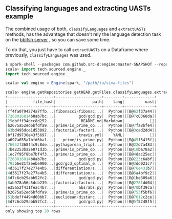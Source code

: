 ## Classifying languages and extracting UASTs example

The combined usage of both, `classifyLanguages` and `extractUASTs` methods, has the advantage that doesn't rely the language detection task on the [bblfsh server](https://github.com/bblfsh/server) , so you can save some time.

To do that, you just have to call  `extractUASTs` on a Dataframe where previously, `classifyLanguages` was used.

```scala
$ spark-shell --packages com.github.src-d:engine:master-SNAPSHOT --repositories https://jitpack.io
scala> import tech.sourced.engine._
import tech.sourced.engine._

scala> val engine = Engine(spark, "/path/to/siva-files")

scala> engine.getRepositories.getHEAD.getFiles.classifyLanguages.extractUASTs.select('file_hash, 'path, 'lang, 'uast).show
+--------------------+--------------------+--------+-------------+
|           file_hash|                path|    lang|         uast|
+--------------------+--------------------+--------+-------------+
|ff4fa0794274a7ffb...|fibonacci/fibonac...|  Python|[[B@62f37a44]|
|7268016814b8ab7bc...|          gcd/gcd.py|  Python|[[B@7c0368da]|
|25dbfff34dcc8d252...|           README.md|Markdown|           []|
|b2675a52ed6bfdfa9...|prime/is_prime_op...|  Python|[[B@7fa8bfe4]|
|63bd495dce1d53092...|factorial/factori...|  Python|[[B@3cad2dd4]|
|bf17d9730e43f5697...|         .travis.yml|    YAML|           []|
|a697a655a7bfd6ba1...|   prime/is_prime.py|  Python|[[B@45f5415f]|
|76052f368f4c9c8de...|pythagorean_tripl...|  Python|[[B@22d7a483]|
|3be2253ba2e871d3b...|prime/is_prime_op...|  Python|[[B@18ba78a2]|
|1ec7f95f8be7bf4f3...|prime/is_prime_op...|  Python|[[B@4dac25ec]|
|7268016814b8ab7bc...|          gcd/gcd.py|  Python|[[B@223c6abf]|
|793b6e21f2eebe900...|gcd/gcd_optimal_e...|  Python|[[B@3dd021c7]|
|4d3617f27e277e4b5...|differentiation/s...|  Python|[[B@76e431b7]|
|4d3617f27e277e4b5...|differentiation/s...|  Python|[[B@5a4bf9c2]|
|6d7c6cb29abb52fc2...|          gcd/gcd.py|  Python|[[B@1be309a6]|
|8ab978a56c5dcb239...|factorial/factori...|  Python|[[B@2781dd04]|
|e35a52f431feac4b7...|          abs/abs.py|  Python|[[B@70bf39ca]|
|b2675a52ed6bfdfa9...|prime/is_prime_op...|  Python|[[B@753f5bf6]|
|51bdeff4494d60bb7...|euclidean/distanc...|  Python|[[B@7612c2ce]|
|6d7c6cb29abb52fc2...|          gcd/gcd.py|  Python|[[B@5f5248f5]|
+--------------------+--------------------+--------+-------------+
only showing top 20 rows

```
